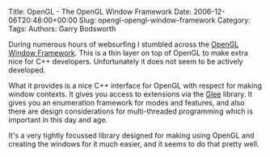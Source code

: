Title: OpenGL - The OpenGL Window Framework
Date: 2006-12-06T20:48:00+00:00
Slug: opengl-opengl-window-framework
Category: 
Tags: 
Authors: Garry Bodsworth

During numerous hours of websurfing I stumbled across the <a href="http://oglwfw.sourceforge.net">OpenGL Window Framework</a>.  This is a thin layer on top of OpenGL to make extra nice for C++ developers.  Unfortunately it does not seem to be actively developed.

What it provides is a nice C++ interface for OpenGL with respect for making window contexts.  It gives you access to extensions via the <a href="http://elf-stone.com/glee.php">Glee</a> library.  It gives you an enumeration framework for modes and features, and also there are design considerations for multi-threaded programming which is important in this day and age.

It's a very tightly focussed library designed for making using OpenGL and creating the windows for it much easier, and it seems to do that pretty well.
